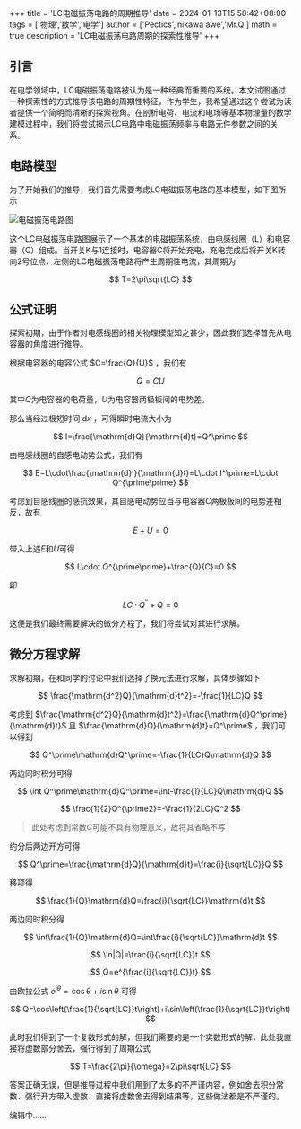 +++
title = 'LC电磁振荡电路的周期推导'
date = 2024-01-13T15:58:42+08:00
tags = ['物理','数学','电学']
author = ['Pectics','nikawa awe','Mr.Q']
math = true
description = 'LC电磁振荡电路周期的探索性推导'
+++

## 引言

在电学领域中，LC电磁振荡电路被认为是一种经典而重要的系统。本文试图通过一种探索性的方式推导该电路的周期性特征，作为学生，我希望通过这个尝试为读者提供一个简明而清晰的探索视角。在剖析电荷、电流和电场等基本物理量的数学建模过程中，我们将尝试揭示LC电路中电磁振荡频率与电路元件参数之间的关系。

## 电路模型

为了开始我们的推导，我们首先需要考虑LC电磁振荡电路的基本模型，如下图所示

![电磁振荡电路图](/20240113/1.png)

这个LC电磁振荡电路图展示了一个基本的电磁振荡系统，由电感线圈（L）和电容器（C）组成。当开关K与1连接时，电容器C将开始充电，充电完成后将开关K转向2号位点，左侧的LC电磁振荡电路将产生周期性电流，其周期为

$$ T=2\pi\sqrt{LC} $$

## 公式证明

探索初期，由于作者对电感线圈的相关物理模型知之甚少，因此我们选择首先从电容器的角度进行推导。

根据电容器的电容公式
$C=\frac{Q}{U}$
，我们有

$$ Q=CU $$

其中$Q$为电容器的电荷量，$U$为电容器两极板间的电势差。

那么当经过极短时间
$\mathrm{d}x$
，可得瞬时电流大小为

$$ I=\frac{\mathrm{d}Q}{\mathrm{d}t}=Q^\prime $$

由电感线圈的自感电动势公式，我们有

$$ E=L\cdot\frac{\mathrm{d}I}{\mathrm{d}t}=L\cdot I^\prime=L\cdot Q^{\prime\prime} $$

考虑到自感线圈的感抗效果，其自感电动势应当与电容器$C$两极板间的电势差相反，故有

$$ E+U=0 $$

带入上述$E$和$U$可得

$$ L\cdot Q^{\prime\prime}+\frac{Q}{C}=0 $$

即

$$ LC\cdot Q^{\prime\prime}+Q=0 $$

这便是我们最终需要解决的微分方程了，我们将尝试对其进行求解。

## 微分方程求解

求解初期，在和同学的讨论中我们选择了换元法进行求解，具体步骤如下

$$ \frac{\mathrm{d^2}Q}{\mathrm{d}t^2}=-\frac{1}{LC}Q $$

考虑到
$\frac{\mathrm{d^2}Q}{\mathrm{d}t^2}=\frac{\mathrm{d}Q^\prime}{\mathrm{d}t}$
且
$\frac{\mathrm{d}Q}{\mathrm{d}t}=Q^\prime$
，我们可以得到

$$ Q^\prime\mathrm{d}Q^\prime=-\frac{1}{LC}Q\mathrm{d}Q $$

两边同时积分可得

$$ \int Q^\prime\mathrm{d}Q^\prime=\int-\frac{1}{LC}Q\mathrm{d}Q $$

$$ \frac{1}{2}Q^{\prime2}=-\frac{1}{2LC}Q^2 $$

> 此处考虑到常数$C$可能不具有物理意义，故将其省略不写

约分后两边开方可得

$$ Q^\prime=\frac{\mathrm{d}Q}{\mathrm{d}t}=\frac{i}{\sqrt{LC}}Q $$

移项得

$$ \frac{1}{Q}\mathrm{d}Q=\frac{i}{\sqrt{LC}}\mathrm{d}t $$

两边同时积分得

$$ \int\frac{1}{Q}\mathrm{d}Q=\int\frac{i}{\sqrt{LC}}\mathrm{d}t $$

$$ \ln|Q|=\frac{i}{\sqrt{LC}}t $$

$$ Q=e^{\frac{i}{\sqrt{LC}}t} $$

由欧拉公式
$e^{i\theta}=\cos\theta+i\sin\theta$
可得

$$ Q=\cos\left(\frac{1}{\sqrt{LC}}t\right)+i\sin\left(\frac{1}{\sqrt{LC}}t\right) $$

此时我们得到了一个复数形式的解，但我们需要的是一个实数形式的解，此处我直接将虚数部分舍去，强行得到了周期公式

$$ T=\frac{2\pi}{\omega}=2\pi\sqrt{LC} $$

答案正确无误，但是推导过程中我们用到了太多的不严谨内容，例如舍去积分常数、强行开方带入虚数、直接将虚数舍去得到结果等，这些做法都是不严谨的。

编辑中……


